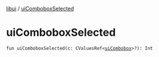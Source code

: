 [libui](README.md) / [uiComboboxSelected](ui-combobox-selected.md)

# uiComboboxSelected

`fun uiComboboxSelected(c: CValuesRef<`[`uiCombobox`](ui-combobox.md)`>?): Int`